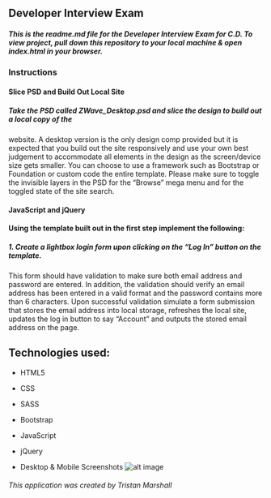 ## Developer Interview Exam

##### This is the readme.md file for the Developer Interview Exam for C.D. To view project, pull down this repository to your local machine & open index.html in your browser.

### Instructions

#### Slice PSD and Build Out Local Site

##### Take the PSD called ZWave_Desktop.psd and slice the design to build out a local copy of the
website. A desktop version is the only design comp provided but it is expected that you build out
the site responsively and use your own best judgement to accommodate all elements in the
design as the screen/device size gets smaller. You can choose to use a framework such as
Bootstrap or Foundation or custom code the entire template. Please make sure to toggle the
invisible layers in the PSD for the “Browse” mega menu and for the toggled state of the site
search.

#### JavaScript and jQuery

#### Using the template built out in the first step implement the following:

##### 1. Create a lightbox login form upon clicking on the “Log In” button on the template.
This form should have validation to make sure both email address and password
are entered. In addition, the validation should verify an email address has been
entered in a valid format and the password contains more than 6 characters.
Upon successful validation simulate a form submission that stores the email
address into local storage, refreshes the local site, updates the log in button to
say “Account” and outputs the stored email address on the page.

## Technologies used:

* HTML5
* CSS
* SASS
* Bootstrap
* JavaScript
* jQuery


* Desktop & Mobile Screenshots
![alt image](/images/readme-images/screen-shot-desktop-mobile.jpg)



###### This application was created by Tristan Marshall

